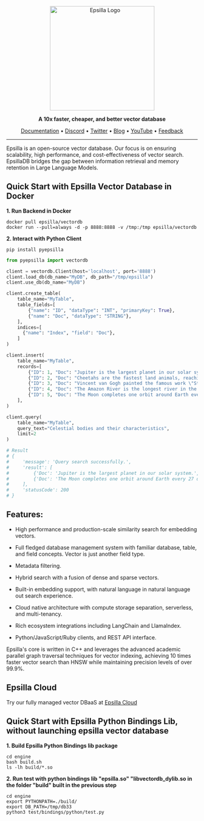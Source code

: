 <div align="center">
<p align="center">

<img width="275" alt="Epsilla Logo" src="https://epsilla-misc.s3.amazonaws.com/epsilla-horizontal.png">

**A 10x faster, cheaper, and better vector database**

<a href="https://epsilla-inc.gitbook.io/epsilladb/">Documentation</a> •
<a href="https://discord.gg/cDaY2CxZc5">Discord</a> •
<a href="https://twitter.com/epsilla_inc">Twitter</a> •
<a href="https://blog.epsilla.com">Blog</a> •
<a href="https://www.youtube.com/@Epsilla-kp5cx">YouTube</a> •
<a href="https://forms.gle/z73ra1sGBxH9wiUR8">Feedback</a>

</div>

<hr />

Epsilla is an open-source vector database. Our focus is on ensuring scalability, high performance, and cost-effectiveness of vector search. EpsillaDB bridges the gap between information retrieval and memory retention in Large Language Models.

## Quick Start with Epsilla Vector Database in Docker

**1. Run Backend in Docker**
```shell
docker pull epsilla/vectordb
docker run --pull=always -d -p 8888:8888 -v /tmp:/tmp epsilla/vectordb
```

**2. Interact with Python Client**
```shell
pip install pyepsilla
```

```python
from pyepsilla import vectordb

client = vectordb.Client(host='localhost', port='8888')
client.load_db(db_name="MyDB", db_path="/tmp/epsilla")
client.use_db(db_name="MyDB")

client.create_table(
    table_name="MyTable",
    table_fields=[
        {"name": "ID", "dataType": "INT", "primaryKey": True},
        {"name": "Doc", "dataType": "STRING"},
    ],
    indices=[
      {"name": "Index", "field": "Doc"},
    ]
)

client.insert(
    table_name="MyTable",
    records=[
        {"ID": 1, "Doc": "Jupiter is the largest planet in our solar system."},
        {"ID": 2, "Doc": "Cheetahs are the fastest land animals, reaching speeds over 60 mph."},
        {"ID": 3, "Doc": "Vincent van Gogh painted the famous work \"Starry Night.\""},
        {"ID": 4, "Doc": "The Amazon River is the longest river in the world."},
        {"ID": 5, "Doc": "The Moon completes one orbit around Earth every 27 days."},
    ],
)

client.query(
    table_name="MyTable",
    query_text="Celestial bodies and their characteristics",
    limit=2
)

# Result
# {
#     'message': 'Query search successfully.',
#     'result': [
#         {'Doc': 'Jupiter is the largest planet in our solar system.', 'ID': 1},
#         {'Doc': 'The Moon completes one orbit around Earth every 27 days.', 'ID': 5}
#     ],
#     'statusCode': 200
# }
```


## Features:

* High performance and production-scale similarity search for embedding vectors.

* Full fledged database management system with familiar database, table, and field concepts. Vector is just another field type.

* Metadata filtering.

* Hybrid search with a fusion of dense and sparse vectors.

* Built-in embedding support, with natural language in natural language out search experience.

* Cloud native architecture with compute storage separation, serverless, and multi-tenancy.

* Rich ecosystem integrations including LangChain and LlamaIndex.

* Python/JavaScript/Ruby clients, and REST API interface.

Epsilla's core is written in C++ and leverages the advanced academic parallel graph traversal techniques for vector indexing, achieving 10 times faster vector search than HNSW while maintaining precision levels of over 99.9%.



## Epsilla Cloud

Try our fully managed vector DBaaS at <a href="https://cloud.epsilla.com/">Epsilla Cloud</a>

## Quick Start with Epsilla Python Bindings Lib, without launching epsilla vector database

**1. Build Epsilla Python Bindings lib package**
```shell
cd engine
bash build.sh
ls -lh build/*.so
```

**2. Run test with python bindings lib "epsilla.so" "libvectordb_dylib.so in the folder "build" built in the previous step**
```shell
cd engine
export PYTHONPATH=./build/
export DB_PATH=/tmp/db33
python3 test/bindings/python/test.py
```

